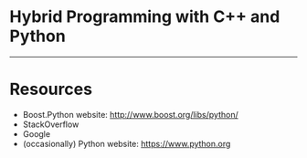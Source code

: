 # Hybrid Programming with C++ and Python

---

# Resources

* Boost.Python website: http://www.boost.org/libs/python/
* StackOverflow
* Google
* (occasionally) Python website: https://www.python.org
